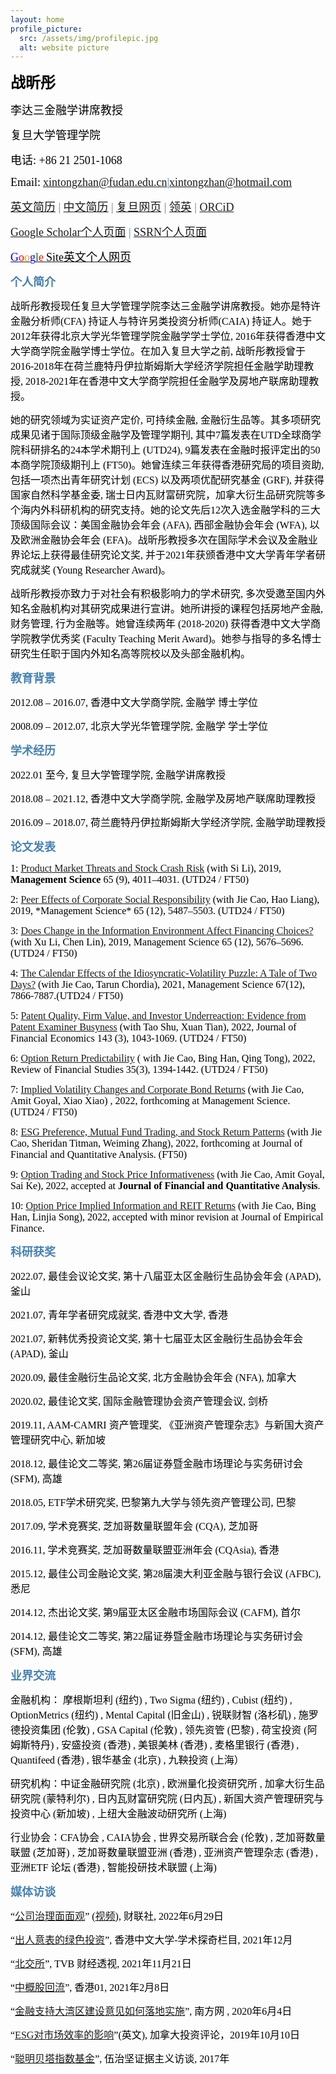 ```yaml
---
layout: home
profile_picture:
  src: /assets/img/profilepic.jpg
  alt: website picture
---
```



<p>
<b><font color="Black" face="微软正黑" size=5 class="aa">战昕彤</font></b>
</p>
<p>
<font color="Black" face="微软正黑" size=4 class="aa">李达三金融学讲席教授</font>
</p>
<p>
<font color="Black" face="微软正黑" size=4 class="aa">复旦大学管理学院</font>
</p>
<p>
<font color="Black" face="微软正黑" size=4 class="aa">电话: +86 21 2501-1068</font>
</p>
<p>
<font color="Black" face="微软正黑" size=4>Email:</font>
<font color="SteelBlue" face="微软正黑" size=4><a href="mailto: xintongzhan@fudan.edu.cn">xintongzhan@fudan.edu.cn</a>|<a href="mailto: xintongzhan@hotmail.com">xintongzhan@hotmail.com</a></font>
</p>


<p>
<font color="SteelBlue" face="微软正黑" size=4><a href="https://www.dropbox.com/s/8nnzvvl8guv7rjw/CV_Web.pdf?dl=0" target="_blank">英文简历</a> |
  <a href="https://xintongzhan.github.io/%E6%88%98%E6%98%95%E5%BD%A4%E7%AE%80%E5%8E%86.pdf" target="_blank">中文简历</a> |
<a href="https://www.fdsm.fudan.edu.cn/AboutUs/preview.html?uid=012509" target="_blank">复旦网页</a> |
<a href="https://hk.linkedin.com/in/xintong-zhan" target="_blank">领英</a> | <a href="https://orcid.org/0000-0003-2787-4464" target="_blank">ORCiD</a></font>
</p>
<p>
<font color="SteelBlue" face="微软正黑" size=4><a href="https://scholar.google.com/citations?user=2zRv64wAAAAJ&hl=en" target="_blank">Google Scholar个人页面</a> | 
<a href="https://papers.ssrn.com/sol3/cf_dev/AbsByAuth.cfm?per_id=2108195">SSRN个人页面</a></font>
</p>

<p>
<a href="https://sites.google.com/view/xintongzhan/home?authuser=0" target="_blank">
<font color="Blue" face="微软正黑" size=4>G</font><font color="Red" face="微软正黑" size=4>o</font><font color="Orange" face="微软正黑" size=4>o</font><font color="Blue" face="微软正黑" size=4>g</font><font color="Green" face="微软正黑" size=4>l</font><font color="Red" face="微软正黑" size=4>e</font>
<font color="Black" face="微软正黑" size=4>Site英文个人网页</font>
</a>
</p>
  


<p>
<b><font color="SteelBlue" face="微软正黑" size=4 class="aa">个人简介</font></b>
</p>
<p>
<font color="black" face="微软正黑" size=3>战昕彤教授现任复旦大学管理学院李达三金融学讲席教授。她亦是特许金融分析师(CFA) 持证人与特许另类投资分析师(CAIA) 持证人。她于2012年获得北京大学光华管理学院金融学学士学位, 2016年获得香港中文大学商学院金融学博士学位。在加入复旦大学之前, 战昕彤教授曾于2016-2018年在荷兰鹿特丹伊拉斯姆斯大学经济学院担任金融学助理教授, 2018-2021年在香港中文大学商学院担任金融学及房地产联席助理教授。</font>
</p>
<p>
<font color="black" face="微软正黑" size=3>她的研究领域为实证资产定价, 可持续金融, 金融衍生品等。其多项研究成果见诸于国际顶级金融学及管理学期刊, 其中7篇发表在UTD全球商学院科研排名的24本学术期刊上 (UTD24), 9篇发表在金融时报评定出的50本商学院顶级期刊上 (FT50)。她曾连续三年获得香港研究局的项目资助, 包括一项杰出青年研究计划 (ECS) 以及两项优配研究基金 (GRF), 并获得国家自然科学基金委, 瑞士日内瓦财富研究院，加拿大衍生品研究院等多个海内外科研机构的研究支持。她的论文先后12次入选金融学科的三大顶级国际会议：美国金融协会年会 (AFA), 西部金融协会年会 (WFA), 以及欧洲金融协会年会 (EFA)。战昕彤教授多次在国际学术会议及金融业界论坛上获得最佳研究论文奖, 并于2021年获颁香港中文大学青年学者研究成就奖 (Young Researcher Award)。</font>
</p>
<p>
 <font color="black" face="微软正黑" size=3>战昕彤教授亦致力于对社会有积极影响力的学术研究, 多次受邀至国内外知名金融机构对其研究成果进行宣讲。她所讲授的课程包括房地产金融, 财务管理, 行为金融等。她曾连续两年 (2018-2020) 获得香港中文大学商学院教学优秀奖 (Faculty Teaching Merit Award)。她参与指导的多名博士研究生任职于国内外知名高等院校以及头部金融机构。</font>
</p>



<p>
<b><font color="SteelBlue" face="微软正黑" size=4 class="aa">教育背景</font></b>
</p>
<p>
<font color="black" face="微软正黑" size=3>2012.08 – 2016.07,	 香港中文大学商学院,		金融学  	博士学位</font>
</p>
<p>
<font color="black" face="微软正黑" size=3>2008.09 – 2012.07, 北京大学光华管理学院, 金融学	 学士学位</font>
</p>



<p>
<b><font color="SteelBlue" face="微软正黑" size=4 class="aa">学术经历</font></b>
</p>
<p>
<font color="black" face="微软正黑" size=3>2022.01 至今,	    复旦大学管理学院,				        金融学讲席教授</font>
</p>
<p>
<font color="black" face="微软正黑" size=3>2018.08 – 2021.12,  香港中文大学商学院,				       金融学及房地产联席助理教授</font>
</p>
<p>
<font color="black" face="微软正黑" size=3>2016.09 – 2018.07,  荷兰鹿特丹伊拉斯姆斯大学经济学院,  金融学助理教授</font>
</p>



<p>
<b><font color="SteelBlue" face="微软正黑" size=4 class="aa">论文发表</font></b>
</p>
<p>
<font color="black" face="微软正黑" size=3>1: <a href="https://pubsonline.informs.org/doi/10.1287/mnsc.2017.3016" target="_blank">Product Market Threats and Stock Crash Risk</a> (with Si Li), 2019,  <strong> Management Science </strong>  65 (9), 4011–4031. (UTD24 / FT50)</font>
</p>
<p>
<font color="black" face="微软正黑" size=3>2: <a href="https://pubsonline.informs.org/doi/10.1287/mnsc.2018.3100" target="_blank">Peer Effects of Corporate Social Responsibility</a> (with Jie Cao, Hao Liang), 2019, *Management Science* 65 (12), 5487–5503. (UTD24 / FT50)</font>
</p>
<p>
<font color="black" face="微软正黑" size=3>3: <a href="https://pubsonline.informs.org/doi/10.1287/mnsc.2018.3096" target="_blank">Does Change in the Information Environment Affect Financing Choices?</a> (with Xu Li, Chen Lin), 2019, Management Science 65 (12), 5676–5696. (UTD24 / FT50)</font>
</p>
<p>
<font color="black" face="微软正黑" size=3>4: <a href="https://pubsonline.informs.org/doi/10.1287/mnsc.2020.3803" target="_blank">The Calendar Effects of the Idiosyncratic-Volatility Puzzle: A Tale of Two Days?</a> (with Jie Cao, Tarun Chordia), 2021, Management Science 67(12), 7866-7887.(UTD24 / FT50)</font>
</p>
<p>
<font color="black" face="微软正黑" size=3>5: <a href="https://www.sciencedirect.com/science/article/abs/pii/S0304405X21004785" target="_blank">Patent Quality, Firm Value, and Investor Underreaction: Evidence from Patent Examiner Busyness</a> (with Tao  Shu, Xuan Tian), 2022, Journal of Financial Economics 143 (3), 1043-1069. (UTD24 / FT50)</font>
</p>
<p>
<font color="black" face="微软正黑" size=3>6: <a href="https://academic.oup.com/rfs/article-abstract/35/3/1394/6294944?redirectedFrom=fulltext&login=false" target="_blank">Option Return Predictability</a> ( with Jie Cao, Bing Han,  Qing Tong), 2022, Review of Financial Studies 35(3), 1394-1442. (UTD24 / FT50)</font>
</p>
<p>
<font color="black" face="微软正黑" size=3>7: <a href="https://pubsonline.informs.org/doi/10.1287/mnsc.2022.4379" target="_blank">Implied Volatility Changes and Corporate Bond Returns</a> (with Jie Cao, Amit Goyal, Xiao Xiao) , 2022,  forthcoming at Management Science. (UTD24 / FT50)</font>
</p>
<p>
<font color="black" face="微软正黑" size=3>8: <a href="https://www.cambridge.org/core/journals/journal-of-financial-and-quantitative-analysis/article/abs/esg-preference-institutional-trading-and-stock-return-patterns/6FE00808FC61893DF3F9D983136BD8B3" target="_blank">ESG Preference, Mutual Fund Trading, and Stock Return Patterns</a> (with Jie Cao, Sheridan Titman, Weiming Zhang), 2022, forthcoming at Journal of Financial and Quantitative Analysis. (FT50)</font>
</p>
<p>
<font color="black" face="微软正黑" size=3>9: <a href="https://papers.ssrn.com/sol3/papers.cfm?abstract_id=3788744" target="_blank">Option Trading and Stock Price Informativeness</a> (with Jie Cao, Amit Goyal, Sai Ke), 2022, accepted at <strong> Journal of Financial and Quantitative Analysis</strong>.</font>
</p>

<p>
<font color="black" face="微软正黑" size=3>10: <a href="https://papers.ssrn.com/sol3/papers.cfm?abstract_id=3788744" target="_blank">Option Price Implied Information and REIT Returns</a> (with Jie Cao, Bing Han, Linjia Song), 2022, accepted with minor revision at Journal of Empirical Finance.</font>
</p>


<p>
<b><font color="SteelBlue" face="微软正黑" size=4 class="aa">科研获奖</font></b>
</p>
<p>
<font color="black" face="微软正黑" size=3>2022.07,	最佳会议论文奖,			第十八届亚太区金融衍生品协会年会 (APAD),		釜山</font>
</p>
<p>
<font color="black" face="微软正黑" size=3>2021.07,	青年学者研究成就奖,			香港中文大学,								香港</font>
</p>
<p>
<font color="black" face="微软正黑" size=3>2021.07,	新韩优秀投资论文奖,			第十七届亚太区金融衍生品协会年会 (APAD),		釜山</font>
</p>
<p>
<font color="black" face="微软正黑" size=3>2020.09,	最佳金融衍生品论文奖,		北方金融协会年会 (NFA),						加拿大</font>
</p>
<p>
<font color="black" face="微软正黑" size=3>2020.02,	最佳论文奖,			国际金融管理协会资产管理会议,					剑桥</font>
</p>
<p>
<font color="black" face="微软正黑" size=3>2019.11,	AAM-CAMRI 资产管理奖,      《亚洲资产管理杂志》与新国大资产管理研究中心,	新加坡</font>
</p>
<p>
<font color="black" face="微软正黑" size=3>2018.12,	最佳论文二等奖,			第26届证券暨金融市场理论与实务研讨会 (SFM),	高雄</font>
</p>
<p>
<font color="black" face="微软正黑" size=3>2018.05,	ETF学术研究奖,				巴黎第九大学与领先资产管理公司,				巴黎</font>
</p>
<p>
<font color="black" face="微软正黑" size=3>2017.09,	学术竞赛奖,			芝加哥数量联盟年会 (CQA),					芝加哥</font>
</p>
<p>
<font color="black" face="微软正黑" size=3>2016.11,	学术竞赛奖,				芝加哥数量联盟亚洲年会 (CQAsia),				香港</font>
</p>
<p>
<font color="black" face="微软正黑" size=3>2015.12,	最佳公司金融论文奖,			第28届澳大利亚金融与银行会议 (AFBC),			悉尼</font>
</p>
<p>
<font color="black" face="微软正黑" size=3>2014.12,	杰出论文奖,			第9届亚太区金融市场国际会议 (CAFM),			首尔</font>
</p>
<p>
<font color="black" face="微软正黑" size=3>2014.12,	最佳论文二等奖,		第22届证券暨金融市场理论与实务研讨会 (SFM),	高雄</font>
</p>



<p>
<b><font color="SteelBlue" face="微软正黑" size=4 class="aa">业界交流</font></b>
</p>
<p>
<font color="black" face="微软正黑" size=3>金融机构： 摩根斯坦利 (纽约) , Two Sigma (纽约) , Cubist (纽约) , OptionMetrics (纽约) , Mental Capital (旧金山) , 锐联财智 (洛杉矶) , 施罗德投资集团 (伦敦) , GSA Capital (伦敦) , 领先资管 (巴黎) , 荷宝投资 (阿姆斯特丹) , 安盛投资 (香港) , 美银美林 (香港) , 麦格里银行 (香港) , Quantifeed (香港) , 银华基金 (北京) , 九鞅投资 (上海）</font>
</p>
<p>
<font color="black" face="微软正黑" size=3>研究机构：中证金融研究院 (北京) , 欧洲量化投资研究所 , 加拿大衍生品研究院 (蒙特利尔) , 日内瓦财富研究院 (日内瓦) , 新国大资产管理研究与投资中心 (新加坡) , 上纽大金融波动研究所 (上海)</font>
</p>
<p>
<font color="black" face="微软正黑" size=3>行业协会：CFA协会 , CAIA协会 , 世界交易所联合会 (伦敦) , 芝加哥数量联盟 (芝加哥) , 芝加哥数量联盟亚洲 (香港) , 亚洲资产管理杂志 (香港) , 亚洲ETF 论坛 (香港) , 智能投研技术联盟 (上海)</font>
</p>


<p>
<b><font color="SteelBlue" face="微软正黑" size=4 class="aa">媒体访谈</font></b>
</p>
<p>
<font color="black" face="微软正黑" size=3>“<a href="https://api3.cls.cn/share/article/1062843?app=cailianpress&os=android&sv=788" target="_blank">公司治理面面观</a>” (<a href="https://api3.cls.cn/share/live/778?app=cailianpress&os=android&sv=7.8.8" target="_blank">视频</a>), 财联社, 2022年6月29日</font>
</p>
<p>
<font color="black" face="微软正黑" size=3>“<a href="https://www.iso.cuhk.edu.hk/chinese/publications/CUHKUPDates/article.aspx?articleid=4056" target="_blank">出人意表的绿色投资</a>”, 香港中文大学-学术探奇栏目, 2021年12月</font>
</p>
<p>
<font color="black" face="微软正黑" size=3>“<a href="https://www.youtube.com/watch?v=hI1aoJAChZE" target="_blank">北交所</a>”, TVB 财经透视, 2021年11月21日</font>
</p>
<p>
<font color="black" face="微软正黑" size=3>“<a href="https://www.hk01.com/%E6%B7%B1%E5%BA%A6%E5%A0%B1%E9%81%93/584900/%E4%B8%AD%E6%A6%82%E8%82%A1%E5%9B%9E%E6%B5%81-%E4%B8%80-%E4%B8%AD%E6%A6%82%E8%82%A1%E7%82%BA%E4%BB%80%E9%BA%BC%E5%9B%9E%E6%B5%81%E9%A6%99%E6%B8%AF" target="_blank">中概股回流</a>”, 香港01, 2021年2月8日</font>
</p>
<p>
<font color="black" face="微软正黑" size=3>“<a href="http://www.cnbayarea.org.cn/news/voices/content/post_260003.html" target="_blank">金融支持大湾区建设意见如何落地实施</a>”, 南方网 , 2020年6月4日</font>
</p>
<p>
<font color="black" face="微软正黑" size=3>“<a href="[url](https://www.benefitscanada.com/canadian-investment-review/research-markets/a-look-at-esgs-influence-on-market-efficiency/)" target="_blank">ESG对市场效率的影响</a>”(英文), 加拿大投资评论，2019年10月10日</font>
</p>
<p>
<font color="black" face="微软正黑" size=3>“<a href="https://www.listennotes.com/podcasts/%E4%BC%8D%E6%B2%BB%E5%9D%9A/%E6%88%98%E6%98%95%E5%BD%A4%E8%8D%B7%E5%85%B0%E4%BC%8A%E6%8B%89%E6%96%AF%E5%A7%86%E6%96%AF%E5%A4%A7%E5%AD%A6%E8%81%AA%E6%98%8E%E8%B4%9D%E5%A1%94%E6%8C%87%E6%95%B0%E5%9F%BA%E9%87%91%E6%9C%89%E5%95%A5%E5%A5%BD-pltjai2kVXZ/" target="_blank">聪明贝塔指数基金</a>”, 伍治坚证据主义访谈, 2017年</font>
</p>
